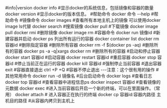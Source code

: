 
#info|version
docker info       #显示docker的系统信息，包括镜像和容器的数量
docker version    #显示docker的版本信息。
#帮助命令
docker 命令 --help #帮助命令
#镜像命令
docker images #查看所有本地主机上的镜像 可以使用docker image ls代替
docker search #搜索镜像
docker pull #下载镜像 docker image pull
docker rmi #删除镜像 docker image rm
#容器命令
docker run 镜像id #新建容器并启动
docker ps 列出所有运行的容器 docker container list
docker rm 容器id #删除指定容器
	#删除所有容器
	docker rm -f $(docker ps -aq)  	 #删除所有的容器
	docker ps -a -q|xargs docker rm  #删除所有的容器
#启动和停止容器
docker start 容器id	#启动容器
docker restart 容器id	#重启容器
docker stop 容器id	#停止当前正在运行的容器
docker kill 容器id	#强制停止当前容器
#退出容器
exit 		#容器直接退出
ctrl +P +Q  #容器不停止退出 	---注意：这个很有用的操作
#其他常用命令
docker run -d 镜像名  #后台启动命令
docker logs 		#查看日志
docker top 容器id 	#查看容器中进程信息ps
docker inspect 容器id  #查看镜像的元数据
docker exec 		#进入当前容器后开启一个新的终端，可以在里面操作。（常用）
docker attach 		# 进入容器正在执行的终端
docker cp 容器id:容器内路径  主机目的路径	#从容器内拷贝到主机上
